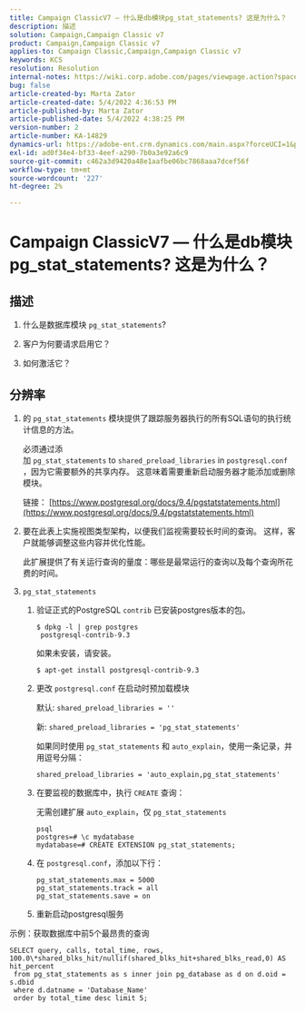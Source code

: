 ```yaml
---
title: Campaign ClassicV7 — 什么是db模块pg_stat_statements? 这是为什么？
description: 描述
solution: Campaign,Campaign Classic v7
product: Campaign,Campaign Classic v7
applies-to: Campaign Classic,Campaign,Campaign Classic v7
keywords: KCS
resolution: Resolution
internal-notes: https://wiki.corp.adobe.com/pages/viewpage.action?spaceKey=neolane&title=Database+performance+optimization+-+Identify+bottleneck+queries+with+execution+statistics#Databaseperformanceoptimization-Identifybottleneckquerieswithexecutionstatistics-pg_stat_statements
bug: false
article-created-by: Marta Zator
article-created-date: 5/4/2022 4:36:53 PM
article-published-by: Marta Zator
article-published-date: 5/4/2022 4:38:25 PM
version-number: 2
article-number: KA-14829
dynamics-url: https://adobe-ent.crm.dynamics.com/main.aspx?forceUCI=1&pagetype=entityrecord&etn=knowledgearticle&id=aa74c765-c8cb-ec11-a7b5-6045bd00d4f5
exl-id: ad0f34e4-bf33-4eef-a290-7b0a3e92a6c9
source-git-commit: c462a3d9420a48e1aafbe06bc7868aaa7dcef56f
workflow-type: tm+mt
source-wordcount: '227'
ht-degree: 2%

---
```


# Campaign ClassicV7 — 什么是db模块pg_stat_statements? 这是为什么？

## 描述

1. 什么是数据库模块 `pg_stat_statements`?

1. 客户为何要请求启用它？

1. 如何激活它？

## 分辨率

1. 的 `pg_stat_statements` 模块提供了跟踪服务器执行的所有SQL语句的执行统计信息的方法。

   必须通过添加 `pg_stat_statements` to `shared_preload_libraries` in `postgresql.conf`，因为它需要额外的共享内存。 这意味着需要重新启动服务器才能添加或删除模块。

   链接： [https://www.postgresql.org/docs/9.4/pgstatstatements.html](https://www.postgresql.org/docs/9.4/pgstatstatements.html)

1. 要在此表上实施视图类型架构，以便我们监视需要较长时间的查询。 这样，客户就能够调整这些内容并优化性能。

   此扩展提供了有关运行查询的量度：哪些是最常运行的查询以及每个查询所花费的时间。

1. `pg_stat_statements`

   1. 验证正式的PostgreSQL `contrib` 已安装postgres版本的包。

      ```
      $ dpkg -l | grep postgres
       postgresql-contrib-9.3
      ```

      如果未安装，请安装。

      ```
      $ apt-get install postgresql-contrib-9.3
      ```

   1. 更改 `postgresql.conf` 在启动时预加载模块

      默认: `shared_preload_libraries = ''`

      新: `shared_preload_libraries = 'pg_stat_statements'`

      如果同时使用 `pg_stat_statements` 和 `auto_explain`，使用一条记录，并用逗号分隔：

      ```
      shared_preload_libraries = 'auto_explain,pg_stat_statements'
      ```

   1. 在要监视的数据库中，执行 `CREATE` 查询：

      无需创建扩展 `auto_explain`，仅 `pg_stat_statements`

      ```
      psql
      postgres=# \c mydatabase
      mydatabase=# CREATE EXTENSION pg_stat_statements;
      ```

   1. 在 `postgresql.conf`，添加以下行：

      ```
      pg_stat_statements.max = 5000
      pg_stat_statements.track = all
      pg_stat_statements.save = on
      ```

   1. 重新启动postgresql服务

示例：获取数据库中前5个最昂贵的查询

```
SELECT query, calls, total_time, rows, 100.0\*shared_blks_hit/nullif(shared_blks_hit+shared_blks_read,0) AS hit_percent
 from pg_stat_statements as s inner join pg_database as d on d.oid = s.dbid
 where d.datname = 'Database_Name'
 order by total_time desc limit 5;
```
